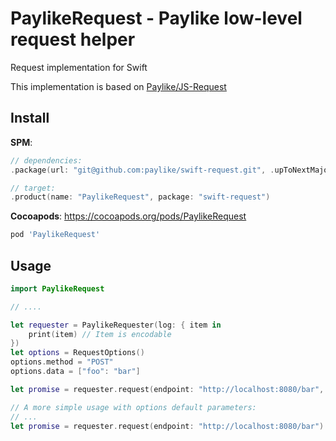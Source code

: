 # PaylikeRequest - Paylike low-level request helper

Request implementation for Swift

This implementation is based on [Paylike/JS-Request](https://github.com/paylike/request)

## Install

__SPM__:
```swift
// dependencies: 
.package(url: "git@github.com:paylike/swift-request.git", .upToNextMajor(from: "0.2.0"))

// target:
.product(name: "PaylikeRequest", package: "swift-request")
```

__Cocoapods__:
https://cocoapods.org/pods/PaylikeRequest
```ruby
pod 'PaylikeRequest'
```

## Usage

```swift
import PaylikeRequest

// ....

let requester = PaylikeRequester(log: { item in
    print(item) // Item is encodable
})
let options = RequestOptions()
options.method = "POST"
options.data = ["foo": "bar"]

let promise = requester.request(endpoint: "http://localhost:8080/bar", options: options)

// A more simple usage with options default parameters:
// ...
let promise = requester.request(endpoint: "http://localhost:8080/bar")
```
